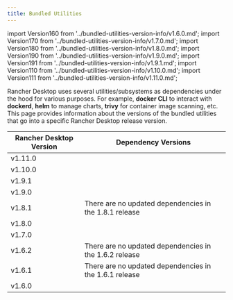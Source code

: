 ```yaml
---
title: Bundled Utilities
---
```


import Version160 from '../bundled-utilities-version-info/v1.6.0.md';
import Version170 from '../bundled-utilities-version-info/v1.7.0.md';
import Version180 from '../bundled-utilities-version-info/v1.8.0.md';
import Version190 from '../bundled-utilities-version-info/v1.9.0.md';
import Version191 from '../bundled-utilities-version-info/v1.9.1.md';
import Version110 from '../bundled-utilities-version-info/v1.10.0.md';
import Version111 from '../bundled-utilities-version-info/v1.11.0.md';

<head>
  <link rel="canonical" href="https://docs.rancherdesktop.io/references/bundled-utilities"/>
</head>

Rancher Desktop uses several utilities/subsystems as dependencies under the hood for various purposes. For example, **docker CLI** to interact with **dockerd**, **helm** to manage charts, **trivy** for container image scanning, etc. This page provides information about the versions of the bundled utilities that go into a specific Rancher Desktop release version.

| Rancher Desktop Version | Dependency Versions |
| ------------- | ---------------- |
| v1.11.0 | <Version111 /> |
| v1.10.0 | <Version110 /> |
| v1.9.1 | <Version191 /> |
| v1.9.0 | <Version190 /> |
| v1.8.1 | There are no updated dependencies in the 1.8.1 release |
| v1.8.0 | <Version180 /> |
| v1.7.0 | <Version170 /> |
| v1.6.2 | There are no updated dependencies in the 1.6.2 release |
| v1.6.1 | There are no updated dependencies in the 1.6.1 release |
| v1.6.0 | <Version160 /> |
